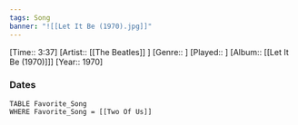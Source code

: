 ```yaml
---
tags: Song  
banner: "![[Let It Be (1970).jpg]]"
---
```

[Time:: 3:37]
[Artist:: [[The Beatles]] ]
[Genre:: ]
[Played:: ]
[Album:: [[Let It Be (1970)]]]
[Year:: 1970]
### Dates
````dataview
TABLE Favorite_Song
WHERE Favorite_Song = [[Two Of Us]]
````